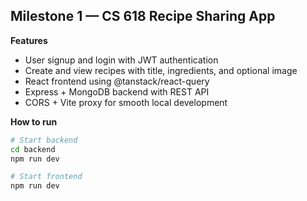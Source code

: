 ## Milestone 1 — CS 618 Recipe Sharing App

**Features**
- User signup and login with JWT authentication
- Create and view recipes with title, ingredients, and optional image
- React frontend using @tanstack/react-query
- Express + MongoDB backend with REST API
- CORS + Vite proxy for smooth local development

**How to run**
```bash
# Start backend
cd backend
npm run dev

# Start frontend
npm run dev
